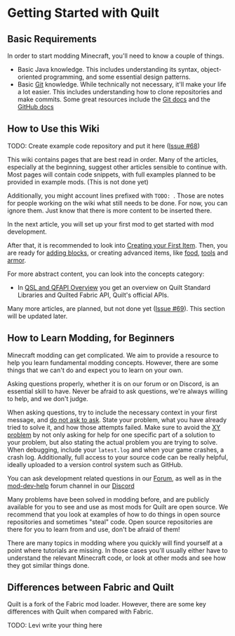 # Getting Started with Quilt

## Basic Requirements

In order to start modding Minecraft, you'll need to know a couple of things.

- Basic Java knowledge. This includes understanding its syntax, object-oriented
  programming, and some essential design patterns.
- Basic [Git](https://git-scm.com/) knowledge. While technically not necessary, it'll
  make your life a lot easier. This includes understanding how to clone repositories
  and make commits. Some great resources include the [Git docs](https://git-scm.com/doc) and the [GitHub docs](https://docs.github.com/en/get-started)

<!-- TODO: Is there anything more to be described here? -->

## How to Use this Wiki

TODO: Create example code repository and put it here ([Issue #68](https://github.com/QuiltMC/developer-wiki/issues/68))

This wiki contains pages that are best read in order. Many of the articles, especially at the beginning, suggest other articles sensible to continue with. Most pages will contain code snippets, with full examples planned to be provided in example mods. (This is not done yet)

Additionally, you might account lines prefixed with `TODO: `. Those are notes for people working on the wiki what still needs to be done. For now, you can ignore them. Just know that there is more content to be inserted there.

In the next article, you will set up your first mod to get started with mod development.

After that, it is recommended to look into [Creating your First Item](../items/first-item). Then, you are ready for [adding blocks](../blocks/first-block), or creating advanced items, like [food](../items/food), [tools](../items/tools) and [armor](../items/armor).

For more abstract content, you can look into the concepts category:

- In [QSL and QFAPI Overview](../concepts/qsl-qfapi) you get an overview on Quilt Standard Libraries and Quilted Fabric API, Quilt's official APIs.

Many more articles, are planned, but not done yet ([Issue #69](https://github.com/QuiltMC/developer-wiki/issues/69)). This section will be updated later.

<!-- TODO: Give an outline of all of the wiki articles once they're ready. -->

## How to Learn Modding, for Beginners

Minecraft modding can get complicated. We aim to provide a resource to help you learn
fundamental modding concepts. However, there are some things that we can't do and
expect you to learn on your own.

Asking questions properly, whether it is on our forum or on Discord, is an essential
skill to have. Never be afraid to ask questions, we're always willing to help, and we
don't judge.

When asking questions, try to include the necessary context in your first message, and [do not ask to ask](https://dontasktoask.com/). State your problem, what you have already tried to solve it, and how those attempts failed. Make sure to avoid the [XY problem](https://xyproblem.info/) by not only asking for help for one specific part of a solution to your problem, but also stating the actual problem you are trying to solve. When debugging, include your `latest.log` and when your game crashes, a crash log. Additionally, full access to your source code can be really helpful, ideally uploaded to a version control system such as GitHub.

You can ask development related questions in our [Forum](https://forum.quiltmc.org/), as well as in the [mod-dev-help](https://discord.com/channels/817576132726620200/1047429688521396325) forum channel in our [Discord](https://discord.quiltmc.org/)

Many problems have been solved in modding before, and are publicly available for you
to see and use as most mods for Quilt are open source. We recommend that you look at
examples of how to do things in open source repositories and sometimes "steal" code.
Open source repositories are there for you to learn from and use, don't be afraid of
them!

There are many topics in modding where you quickly will find yourself at a point where tutorials are missing. In those cases you'll usually either have to understand the relevant Minecraft code, or look at other mods and see how they got similar things done.

<!-- TODO: Is this todo fixed?: Levi write your thing about stealing code here -->

## Differences between Fabric and Quilt

Quilt is a fork of the Fabric mod loader. However, there are some key differences with
Quilt when compared with Fabric.

TODO: Levi write your thing here
